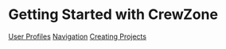 
# Getting Started with CrewZone


[User Profiles](./profiles/index.md)
[Navigation](./navigation/index.md)
[Creating Projects](./projects/index.md)
